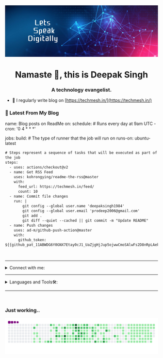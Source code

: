 [![ProfileBanner](https://github.com/deepaksingh1984/deepaksingh1984/blob/main/deepak-singh-banner-new.jpg)](https://techmesh.in/)
<h1 align="center">Namaste 🙏, this is Deepak Singh</h1>
<h3 align="center">A technology evangelist.</h3>
<p align="left"></p>


- 📝 I regularly write blog on [https://techmesh.in/](https://techmesh.in/)

### 📙 Latest From My Blog
<!--START_SECTION:feed-->
name: Blog posts on ReadMe
on:
  schedule:
    # Runs every day at 9am UTC
    - cron: '0 4 * * *'

jobs:
  build:
    # The type of runner that the job will run on
    runs-on: ubuntu-latest

    # Steps represent a sequence of tasks that will be executed as part of the job
    steps:
      - uses: actions/checkout@v2
      - name: Get RSS Feed
        uses: kohrongying/readme-the-rss@master
        with:
          feed_url: https://techmesh.in/feed/
          count: 10
      - name: Commit file changes
        run: |
            git config --global user.name 'deepaksingh1984'
            git config --global user.email 'prodeep2006@gmail.com'
            git add .
            git diff --quiet --cached || git commit -m "Update README" 
      - name: Push changes
        uses: ad-m/github-push-action@master
        with:
          github_token: ${{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}}

<!--END_SECTION:feed-->

<br/>

---

<details>
<summary>
Connect with me:
</summary>
<br/>
<code><a href="https://codepen.io/https://codepen.io/deepaksingh1984" target="blank"><img align="center" src="https://raw.githubusercontent.com/rahuldkjain/github-profile-readme-generator/master/src/images/icons/Social/codepen.svg" alt="https://codepen.io/deepaksingh1984" height="20" width="20" /></a></code>
<code><a href="https://dev.to/https://dev.to/techmesh" target="blank"><img align="center" src="https://raw.githubusercontent.com/rahuldkjain/github-profile-readme-generator/master/src/images/icons/Social/devto.svg" alt="https://dev.to/techmesh" height="20" width="20" /></a></code>
<code><a href="https://twitter.com/deepakindian84" target="blank"><img align="center" src="https://raw.githubusercontent.com/rahuldkjain/github-profile-readme-generator/master/src/images/icons/Social/twitter.svg" alt="deepakindian84" height="20" width="20" /></a></code>
<code><a href="https://linkedin.com/in/https://www.linkedin.com/in/deepak-singh-1964893a/" target="blank"><img align="center" src="https://raw.githubusercontent.com/rahuldkjain/github-profile-readme-generator/master/src/images/icons/Social/linked-in-alt.svg" alt="https://www.linkedin.com/in/deepak-singh-1964893a/" height="20" width="20" /></a></code>
<code><a href="https://stackoverflow.com/users/https://stackoverflow.com/users/4234494/deepak-singh" target="blank"><img align="center" src="https://raw.githubusercontent.com/rahuldkjain/github-profile-readme-generator/master/src/images/icons/Social/stack-overflow.svg" alt="https://stackoverflow.com/users/4234494/deepak-singh" height="20" width="20" /></a></code>
<code><a href="https://medium.com/@singdeep" target="blank"><img align="center" src="https://raw.githubusercontent.com/rahuldkjain/github-profile-readme-generator/master/src/images/icons/Social/medium.svg" alt="@singdeep" height="20" width="20" /></a></code>
<code><a href="/https://techmesh.tech/feed/" target="blank"><img align="center" src="https://raw.githubusercontent.com/rahuldkjain/github-profile-readme-generator/master/src/images/icons/Social/rss.svg" alt="https://techmesh.tech/feed/" height="20" width="20" /></a></code>
</p>

</details>

---

<details>
<summary>
Languages and Tools🛠:
</summary>
  <br/>
  <a href="https://github.com/deepaksingh1984/" target="_blank">
<code><img src="https://raw.githubusercontent.com/devicons/devicon/master/icons/amazonwebservices/amazonwebservices-original-wordmark.svg" alt="aws" width="20" height="20"/> </code>
<code><img src="https://raw.githubusercontent.com/devicons/devicon/master/icons/bootstrap/bootstrap-plain-wordmark.svg" alt="bootstrap" width="20" height="20"/> </code>
<code><img src="https://www.chartjs.org/media/logo-title.svg" alt="chartjs" width="20" height="20"/></code>
<code><img src="https://cdn.worldvectorlogo.com/logos/codeigniter.svg" alt="codeigniter" width="20" height="20"/> </code>
<code><img src="https://raw.githubusercontent.com/devicons/devicon/master/icons/css3/css3-original-wordmark.svg" alt="css3" width="20" height="20"/> </code>
<code><img src="https://raw.githubusercontent.com/devicons/devicon/master/icons/django/django-original.svg" alt="django" width="20" height="20"/> </code>
<code><img src="https://raw.githubusercontent.com/devicons/devicon/master/icons/docker/docker-original-wordmark.svg" alt="docker" width="20" height="20"/> </code>
<code><img src="https://raw.githubusercontent.com/devicons/devicon/master/icons/electron/electron-original.svg" alt="electron" width="20" height="20"/> </code>
<code><img src="https://raw.githubusercontent.com/devicons/devicon/master/icons/express/express-original-wordmark.svg" alt="express" width="20" height="20"/> </code>
<code><img src="https://www.vectorlogo.zone/logos/firebase/firebase-icon.svg" alt="firebase" width="20" height="20"/> </code>
<code><img src="https://www.vectorlogo.zone/logos/pocoo_flask/pocoo_flask-icon.svg" alt="flask" width="20" height="20"/> </code>
<code><img src="https://www.vectorlogo.zone/logos/google_cloud/google_cloud-icon.svg" alt="gcp" width="20" height="20"/></code>
<code><img src="https://www.vectorlogo.zone/logos/git-scm/git-scm-icon.svg" alt="git" width="20" height="20"/></code>
<code><img src="https://raw.githubusercontent.com/devicons/devicon/master/icons/html5/html5-original-wordmark.svg" alt="html5" width="20" height="20"/></code>
<code><img src="https://raw.githubusercontent.com/devicons/devicon/master/icons/javascript/javascript-original.svg" alt="javascript" width="20" height="20"/></code>
<code><img src="https://raw.githubusercontent.com/devicons/devicon/master/icons/laravel/laravel-plain-wordmark.svg" alt="laravel" width="20" height="20"/></code>
<code><img src="https://raw.githubusercontent.com/devicons/devicon/master/icons/linux/linux-original.svg" alt="linux" width="20" height="20"/></code>
<code><img src="https://www.vectorlogo.zone/logos/mariadb/mariadb-icon.svg" alt="mariadb" width="20" height="20"/></code>
<code><img src="https://raw.githubusercontent.com/devicons/devicon/master/icons/mongodb/mongodb-original-wordmark.svg" alt="mongodb" width="20" height="20"/></code>
<code><img src="https://raw.githubusercontent.com/devicons/devicon/master/icons/mysql/mysql-original-wordmark.svg" alt="mysql" width="20" height="20"/></code>
<code><img src="https://raw.githubusercontent.com/devicons/devicon/master/icons/nodejs/nodejs-original-wordmark.svg" alt="nodejs" width="20" height="20"/></code>
<code><img src="https://www.vectorlogo.zone/logos/opencv/opencv-icon.svg" alt="opencv" width="20" height="20"/></code>
<code><img src="https://raw.githubusercontent.com/devicons/devicon/master/icons/photoshop/photoshop-line.svg" alt="photoshop" width="20" height="20"/></code>
<code><img src="https://raw.githubusercontent.com/devicons/devicon/master/icons/php/php-original.svg" alt="php" width="20" height="20"/></code>
<code><img src="https://www.vectorlogo.zone/logos/getpostman/getpostman-icon.svg" alt="postman" width="20" height="20"/></code>
<code><img src="https://raw.githubusercontent.com/devicons/devicon/master/icons/python/python-original.svg" alt="python" width="20" height="20"/></code>
<code><img src="https://www.vectorlogo.zone/logos/pytorch/pytorch-icon.svg" alt="pytorch" width="20" height="20"/></code>
<code><img src="https://raw.githubusercontent.com/devicons/devicon/master/icons/react/react-original-wordmark.svg" alt="react" width="20" height="20"/></code>
<code><img src="https://raw.githubusercontent.com/devicons/devicon/master/icons/sass/sass-original.svg" alt="sass" width="20" height="20"/></code>
<code><img src="https://www.vectorlogo.zone/logos/sqlite/sqlite-icon.svg" alt="sqlite" width="20" height="20"/></code>
<code><img src="https://www.vectorlogo.zone/logos/tensorflow/tensorflow-icon.svg" alt="tensorflow" width="20" height="20"/></code>
  </a>
</details>

---
<br/>
<h3>Just working..</h3>
<a href="https://github.com/deepaksingh1984/"><img align="center" src="https://github.com/deepaksingh1984/deepaksingh1984/blob/main/github-contribution-grid-snake.gif" alt="Deepak Singh"/></a>
